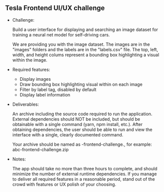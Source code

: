 ## Tesla Frontend UI/UX challenge

- Challenge:

  Build a user interface for displaying and searching an image dataset for training
  a neural net model for self-driving cars.

  We are providing you with the image dataset. The images are in the "images" folders
  and the labels are in the "labels.csv" file. The top, left, width, and height colums represent a bounding box highlighting a visual within the image.

- Required features:

  - Display images
  - Draw bounding box highlighting visual within on each image
  - Filter by label tag, disabled by default
  - Display label information

- Deliverables:

  An archive including the source code required to run the application.
  External dependencies should NOT be included, but should be obtainable with a single command (yarn, npm install, etc.).
  After obtaining dependencies, the user should be able to run and view the interface with a single, clearly documented command.

  Your archive should be named as <your initials>-frontend-challenge.<file type>, for example:
  abc-frontend-challenge.zip

- Notes:

  The app should take no more than three hours to complete, and should minimize the number of external runtime dependencies. If you manage to deliver all required features in a reasonable period, stand out of the crowd with features or UX polish of your choosing.
